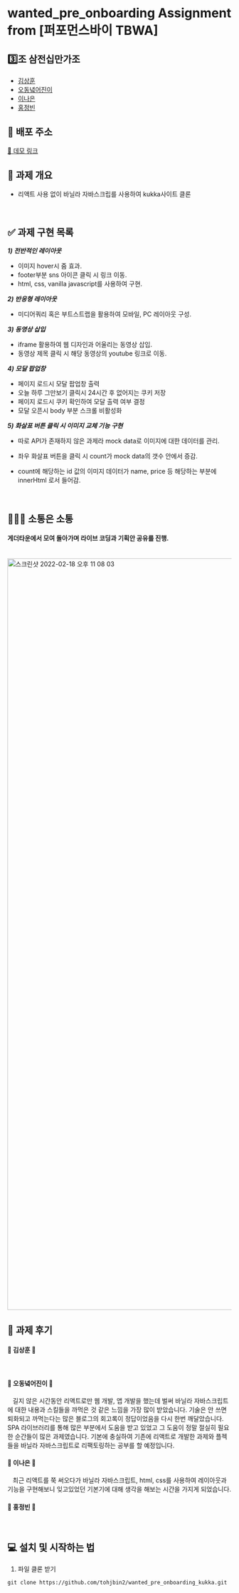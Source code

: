 # wanted_pre_onboarding Assignment from [퍼포먼스바이 TBWA]

## 3️⃣조 삼전십만가조

- [김상훈](https://github.com/Ho0on)
- [오동녘어진이](https://github.com/eojine94)
- [이나은](https://github.com/cotton-cotton)
- [홍정빈](https://github.com/tohjbin2)

## 🚀 배포 주소

[🔗 데모 링크](https://jovial-hodgkin-6ee749.netlify.app/)

## 🥑 과제 개요

- 리액트 사용 없이 바닐라 자바스크립를 사용하여 kukka사이트 클론

  <br>

## ✅ 과제 구현 목록

**_1) 전반적인 레이아웃_**

- 이미지 hover시 줌 효과.
- footer부분 sns 아이콘 클릭 시 링크 이동.
- html, css, vanilla javascript를 사용하여 구현.

**_2) 반응형 레이아웃_**

- 미디어쿼리 혹은 부트스트랩을 활용하여 모바일, PC 레이아웃 구성.

**_3) 동영상 삽입_**

- iframe 활용하여 웹 디자인과 어울리는 동영상 삽입.
- 동영상 제목 클릭 시 해당 동영상의 youtube 링크로 이동.

**_4) 모달 팝업창_**

- 페이지 로드시 모달 팝업창 출력
- 오늘 하루 그만보기 클릭시 24시간 후 없어지는 쿠키 저장
- 페이지 로드시 쿠키 확인하여 모달 출력 여부 결정
- 모달 오픈시 body 부분 스크롤 비활성화

**_5) 화살표 버튼 클릭 시 이미지 교체 기능 구현_**
- 따로 API가 존재하지 않은 과제라 mock data로 이미지에 대한 데이터를 관리.
- 좌우 화살표 버튼을 클릭 시 count가 mock data의 갯수 안에서 증감.
- count에 해당하는 id 값의 이미지 데이터가 name, price 등 해당하는 부분에 innerHtml 로서 들어감.

  <br>

## 👨🏼‍💻 소통은 소통

#### 게더타운에서 모여 돌아가며 라이브 코딩과 기획안 공유를 진행.
  <br>

  <img width="1684" alt="스크린샷 2022-02-18 오후 11 08 03" src="https://user-images.githubusercontent.com/63281199/155203331-b52a2e77-c0d4-4de2-aaa3-4597854224e0.png">

  
## 🍉 과제 후기

#### 🍩 김상훈 🍩
&nbsp;&nbsp; 

#### 🍿 오동녘어진이 🍿
&nbsp;&nbsp; 길지 않은 시간동안 리액트로만 웹 개발, 앱 개발을 했는데 벌써 바닐라 자바스크립트에 대한 내용과 스킬들을 까먹은 것 같은 느낌을 가장 많이 받았습니다. 기술은 안 쓰면 퇴화되고 까먹는다는 많은 블로그의 회고록이 정답이었음을 다시 한번 깨달았습니다. SPA 라이브러리를 통해 많은 부분에서 도움을 받고 있었고 그 도움이 정말 절실히 필요한 순간들이 많은 과제였습니다. 기본에 충실하여 기존에 리액트로 개발한 과제와 플젝들을 바닐라 자바스크립트로 리팩토링하는 공부를 할 예정입니다.

#### 🍭 이나은 🍭
&nbsp;&nbsp; 최근 리액트를 쭉 써오다가 바닐라 자바스크립트, html, css를 사용하여 레이아웃과 기능을 구현해보니 잊고있었던 기본기에 대해 생각을 해보는 시간을 가지게 되었습니다. 

#### 🍙 홍정빈 🍙
&nbsp;&nbsp; 


## 💻 설치 및 시작하는 법

1. 파일 클론 받기

```
git clone https://github.com/tohjbin2/wanted_pre_onboarding_kukka.git
```

